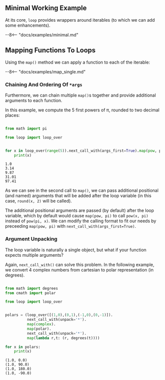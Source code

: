 ## Minimal Working Example

At its core, `loop` provides wrappers around iterables (to which we can add some enhancements).

--8<-- "docs/examples/minimal.md"

## Mapping Functions To Loops

Using the `map()` method we can apply a function to each of the iterable:

--8<-- "docs/examples/map_single.md"

### Chaining And Ordering Of `*args`

Furthermore, we can chain multiple `map()`s together and provide additional arguments to each function.

In this example, we compute the 5 first powers of π, rounded to two decimal places:

``` python

from math import pi

from loop import loop_over


for x in loop_over(range(5)).next_call_with(args_first=True).map(pow, pi).map(round, 2):
    print(x)
```

``` console
1.0
3.14
9.87
31.01
97.41
```

As we can see in the second call to `map()`, we can pass additional positional (and named) arguments that will be added after the loop variable (in this case, `round(x, 2)` will be called).

The additional positional arguments are passed (by default) after the loop variable, which by default would cause `map(pow, pi)` to call `pow(x, pi)` instead of `pow(pi, x)`. We can modify the calling format to fit our needs by preceeding `map(pow, pi)` with `next_call_with(args_first=True)`.

### Argument Unpacking

The loop variable is naturally a single object, but what if your function expects multiple arguments?

Again, `next_call_with()` can solve this problem. In the following example, we convert 4 complex numbers from cartesian to polar representation (in degrees).

``` python

from math import degrees
from cmath import polar

from loop import loop_over


polars = (loop_over([(1,0),(0,1),(-1,0),(0,-1)]).
          next_call_with(unpack='*').
          map(complex).
          map(polar).
          next_call_with(unpack='*').
          map(lambda r,t: (r, degrees(t))))

for x in polars:
    print(x)
```

``` console
(1.0, 0.0)
(1.0, 90.0)
(1.0, 180.0)
(1.0, -90.0)
```
